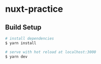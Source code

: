 # nuxt-practice

## Build Setup

```bash
# install dependencies
$ yarn install

# serve with hot reload at localhost:3000
$ yarn dev
